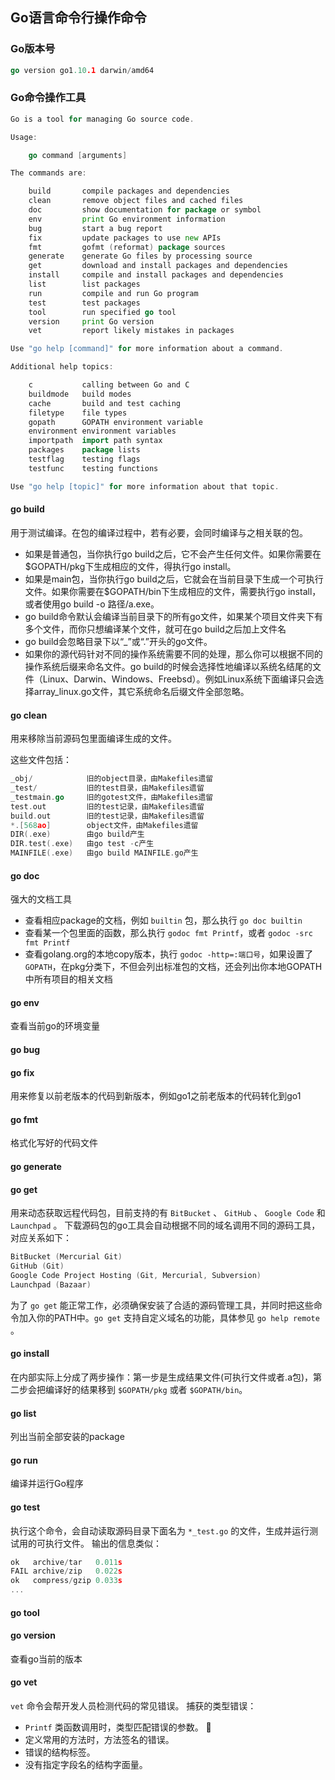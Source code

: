 ## Go语言命令行操作命令

### Go版本号
```go
go version go1.10.1 darwin/amd64
```

### Go命令操作工具

```go
Go is a tool for managing Go source code.

Usage:

	go command [arguments]

The commands are:

	build       compile packages and dependencies
	clean       remove object files and cached files
	doc         show documentation for package or symbol
	env         print Go environment information
	bug         start a bug report
	fix         update packages to use new APIs
	fmt         gofmt (reformat) package sources
	generate    generate Go files by processing source
	get         download and install packages and dependencies
	install     compile and install packages and dependencies
	list        list packages
	run         compile and run Go program
	test        test packages
	tool        run specified go tool
	version     print Go version
	vet         report likely mistakes in packages

Use "go help [command]" for more information about a command.

Additional help topics:

	c           calling between Go and C
	buildmode   build modes
	cache       build and test caching
	filetype    file types
	gopath      GOPATH environment variable
	environment environment variables
	importpath  import path syntax
	packages    package lists
	testflag    testing flags
	testfunc    testing functions

Use "go help [topic]" for more information about that topic.
```

#### go build

用于测试编译。在包的编译过程中，若有必要，会同时编译与之相关联的包。

- 如果是普通包，当你执行go build之后，它不会产生任何文件。如果你需要在$GOPATH/pkg下生成相应的文件，得执行go install。
- 如果是main包，当你执行go build之后，它就会在当前目录下生成一个可执行文件。如果你需要在$GOPATH/bin下生成相应的文件，需要执行go install，或者使用go build -o 路径/a.exe。
- go build命令默认会编译当前目录下的所有go文件，如果某个项目文件夹下有多个文件，而你只想编译某个文件，就可在go build之后加上文件名
- go build会忽略目录下以“_”或“.”开头的go文件。
- 如果你的源代码针对不同的操作系统需要不同的处理，那么你可以根据不同的操作系统后缀来命名文件。go build的时候会选择性地编译以系统名结尾的文件（Linux、Darwin、Windows、Freebsd）。例如Linux系统下面编译只会选择array_linux.go文件，其它系统命名后缀文件全部忽略。

#### go clean

用来移除当前源码包里面编译生成的文件。

这些文件包括：
```go
_obj/            旧的object目录，由Makefiles遗留
_test/           旧的test目录，由Makefiles遗留
_testmain.go     旧的gotest文件，由Makefiles遗留
test.out         旧的test记录，由Makefiles遗留
build.out        旧的test记录，由Makefiles遗留
*.[568ao]        object文件，由Makefiles遗留
DIR(.exe)        由go build产生
DIR.test(.exe)   由go test -c产生
MAINFILE(.exe)   由go build MAINFILE.go产生
```

#### go doc

强大的文档工具

- 查看相应package的文档，例如 `builtin` 包，那么执行 `go doc builtin`
- 查看某一个包里面的函数，那么执行 `godoc fmt Printf`，或者 `godoc -src fmt Printf`
- 查看golang.org的本地copy版本，执行 `godoc -http=:端口号`，如果设置了`GOPATH`，在pkg分类下，不但会列出标准包的文档，还会列出你本地GOPATH中所有项目的相关文档

#### go env

查看当前go的环境变量

#### go bug

#### go fix

用来修复以前老版本的代码到新版本，例如go1之前老版本的代码转化到go1

#### go fmt

格式化写好的代码文件

#### go generate

#### go get

用来动态获取远程代码包，目前支持的有 `BitBucket` 、 `GitHub` 、 `Google Code` 和 `Launchpad` 。
下载源码包的go工具会自动根据不同的域名调用不同的源码工具，对应关系如下：
```go
BitBucket (Mercurial Git)
GitHub (Git)
Google Code Project Hosting (Git, Mercurial, Subversion)
Launchpad (Bazaar)
```

为了 `go get` 能正常工作，必须确保安装了合适的源码管理工具，并同时把这些命令加入你的PATH中。`go get` 支持自定义域名的功能，具体参见 `go help remote` 。

#### go install

在内部实际上分成了两步操作：第一步是生成结果文件(可执行文件或者.a包)，第二步会把编译好的结果移到 `$GOPATH/pkg` 或者 `$GOPATH/bin`。

#### go list

列出当前全部安装的package

#### go run

编译并运行Go程序

#### go test

执行这个命令，会自动读取源码目录下面名为 `*_test.go` 的文件，生成并运行测试用的可执行文件。
输出的信息类似：
```go
ok   archive/tar   0.011s
FAIL archive/zip   0.022s
ok   compress/gzip 0.033s
...
```

#### go tool

#### go version

查看go当前的版本

#### go vet

`vet` 命令会帮开发人员检测代码的常见错误。
捕获的类型错误：

- `Printf` 类函数调用时，类型匹配错误的参数。 
- 定义常用的方法时，方法签名的错误。
- 错误的结构标签。
- 没有指定字段名的结构字面量。
